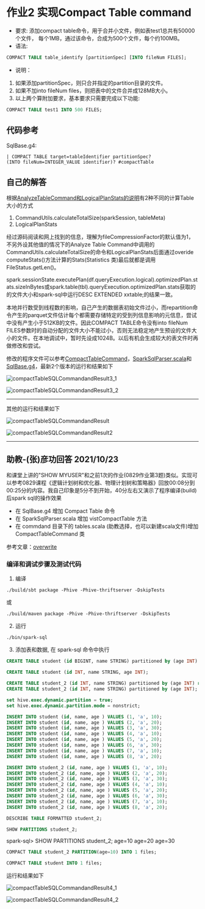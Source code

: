 # 作业2 实现Compact Table command

- 要求:
添加compact table命令，用于合并小文件，例如表test1总共有50000个文件，
每个1MB，通过该命令，合成为500个文件，每个约100MB。
- 语法:
```sql
COMPACT TABLE table_identify [partitionSpec] [INTO fileNum FILES];
```
- 说明：
1. 如果添加partitionSpec，则只合并指定的partition目录的文件。
2. 如果不加into fileNum files，则把表中的文件合并成128MB大小。
3. 以上两个算附加要求，基本要求只需要完成以下功能:
```sql
COMPACT TABLE test1 INTO 500 FILES;
```

## 代码参考

SqlBase.g4:
```SqlBase.g4
| COMPACT TABLE target=tableIdentifier partitionSpec?
(INTO fileNum=INTEGER_VALUE identifier)? #compactTable
```

## 自己的解答

根据[AnalyzeTableCommand和LogicalPlanStats的说明](https://blog.csdn.net/wankunde/article/details/103623897)有2种不同的计算Table大小的方式
1. CommandUtils.calculateTotalSize(sparkSession, tableMeta)
2. LogicalPlanStats

经过源码阅读和网上找到的信息，理解为fileCompressionFactor的默认值为1，不另外设其他值的情况下的Analyze Table Command中调用的CommandUtils.calculateTotalSize的命令和LogicalPlanStats后面通过overide computeStats()方法计算的Stats(Statistics 类)最后就都是调用FileStatus.getLen()。

spark.sessionState.executePlan(df.queryExecution.logical).optimizedPlan.stats.sizeInBytes或spark.table(tbl).queryExecution.optimizedPlan.stats获取的的文件大小和spark-sql中运行DESC EXTENDED xxtable;的结果一致。

本地并行数受到线程数的影响，自己产生的数据表初始文件过小，而repartition命令产生的parquet文件估计每个都需要存储特定的受到列信息影响的元信息，尝试中没有产生小于512KB的文件。因此COMPACT TABLE命令没有into fileNum FILES参数时的自动分配的文件大小不能过小，否则无法稳定地产生预设的文件大小的文件。在本地调试中，暂时先设成1024B。以后有机会生成较大的表文件时再做修改和尝试。

修改的程序文件可以参考[CompactTableCommand](CompactTableCommand.scala)，[SparkSqlParser.scala](SparkSqlParser.scala)和[SqlBase.g4](SqlBase.g4)，最新2个版本的运行和结果如下

![compactTableSQLCommandandResult3_1](compactTableSQLCommandandResult3_1.png)

![compactTableSQLCommandandResult3_2](compactTableSQLCommandandResult3_2.png)

---

其他的运行和结果如下

![compactTableSQLCommandandResult](compactTableSQLCommandandResult.png)

![compactTableSQLCommandandResult2](compactTableSQLCommandandResult2.png)

---

## 助教-(张)彦功回答 2021/10/23

和课堂上讲的"SHOW MYUSER"和之前1次的作业(0829作业第3题)类似。实现可以参考0829课程《逻辑计划树和优化器、物理计划树和策略器》回放00:08分到00:25分的内容。我自己印象是5分不到开始，40分左右又演示了程序编译(build)后spark sql的操作效果

- 在 SqlBase.g4 增加 Compact Table 命令
- 在 SparkSqlParser.scala 增加 vistCompactTable 方法
- 在 commdand 目录下的 tables.scala (助教选择，也可以新建scala文件)增加 CompactTableCommand 类

参考文章：[overwrite](https://stackoverflow.com/questions/38487667/overwrite-specific-partitions-in-spark-dataframe-write-method)

### 编译和调试步骤及测试代码

1. 编译
```shell
./build/sbt package -Phive -Phive-thriftserver -DskipTests
```
或
```shell
./build/maven package -Phive -Phive-thriftserver -DskipTests
```

2. 运行

```shell
./bin/spark-sql
```

3. 添加表和数据, 在 spark-sql 命令中执行

```SQL
CREATE TABLE student (id BIGINT, name STRING) partitioned by (age INT) row format delimited fields terminated by ',' stored as textfile ;

CREATE TABLE student (id INT, name STRING, age INT);

CREATE TABLE student_2 (id INT, name STRING) partitioned by (age INT) row format delimited fields terminated by ',' stored as textfile ;
CREATE TABLE student_2 (id INT, name STRING) partitioned by (age INT);

set hive.exec.dynamic.partition = true;
set hive.exec.dynamic.partition.mode = nonstrict;

INSERT INTO student (id, name, age ) VALUES (1, 'a', 10);
INSERT INTO student (id, name, age ) VALUES (2, 'a', 20);
INSERT INTO student (id, name, age ) VALUES (3, 'a', 30);
INSERT INTO student (id, name, age ) VALUES (4, 'a', 10);
INSERT INTO student (id, name, age ) VALUES (5, 'a', 20);
INSERT INTO student (id, name, age ) VALUES (6, 'a', 30);
INSERT INTO student (id, name, age ) VALUES (7, 'a', 10);
INSERT INTO student (id, name, age ) VALUES (8, 'a', 20);

INSERT INTO student_2 (id, name, age ) VALUES (1, 'a', 10);
INSERT INTO student_2 (id, name, age ) VALUES (2, 'a', 20);
INSERT INTO student_2 (id, name, age ) VALUES (3, 'a', 30);
INSERT INTO student_2 (id, name, age ) VALUES (4, 'a', 10);
INSERT INTO student_2 (id, name, age ) VALUES (5, 'a', 20);
INSERT INTO student_2 (id, name, age ) VALUES (6, 'a', 30);
INSERT INTO student_2 (id, name, age ) VALUES (7, 'a', 10);
INSERT INTO student_2 (id, name, age ) VALUES (8, 'a', 20);

DESCRIBE TABLE FORMATTED student_2;

SHOW PARTITIONS student_2;
```

spark-sql> SHOW PARTITIONS student_2;
age=10
age=20
age=30

```SQL
COMPACT TABLE student_2 PARTITION(age=10) INTO 1 files;

COMPACT TABLE student INTO 1 files;
```

运行和结果如下

![compactTableSQLCommandandResult4_1](compactTableSQLCommandandResult4_1.png)

![compactTableSQLCommandandResult4_2](compactTableSQLCommandandResult4_2.png)